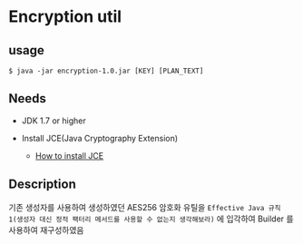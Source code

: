 # Encryption util


## usage

```$ java -jar encryption-1.0.jar [KEY] [PLAN_TEXT]```

## Needs

* JDK 1.7 or higher

* Install JCE(Java Cryptography Extension)
	* [How to install JCE](https://www.google.co.kr/webhp?sourceid=chrome-instant&ion=1&espv=2&ie=UTF-8#newwindow=1&q=how+to+install+jce)


## Description

기존 생성자를 사용하여 생성하였던 AES256 암호화 유틸을 `Effective Java 규칙1(생성자 대신 정적 팩터리 메서드를 사용할 수 없는지 생각해보라)` 에 입각하여 Builder 를 사용하여 재구성하였음